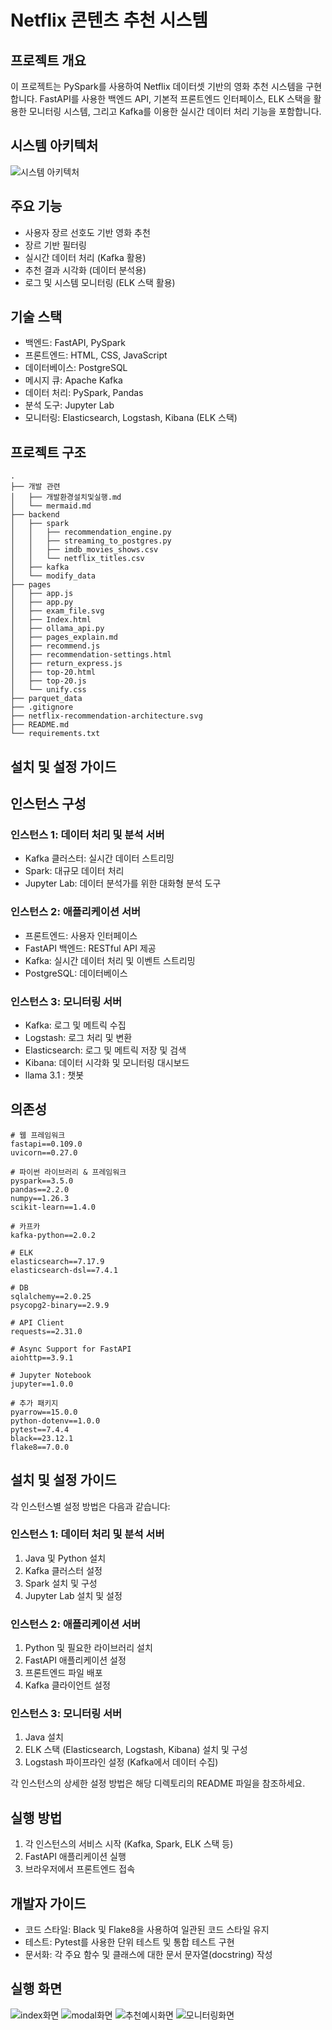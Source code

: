 # Netflix 콘텐츠 추천 시스템

## 프로젝트 개요
이 프로젝트는 PySpark를 사용하여 Netflix 데이터셋 기반의 영화 추천 시스템을 구현합니다. FastAPI를 사용한 백엔드 API, 기본적 프론트엔드 인터페이스, ELK 스택을 활용한 모니터링 시스템, 그리고 Kafka를 이용한 실시간 데이터 처리 기능을 포함합니다.

## 시스템 아키텍처

![시스템 아키텍처](./netflix-recommendation-architecture.svg)

## 주요 기능
- 사용자 장르 선호도 기반 영화 추천
- 장르 기반 필터링
- 실시간 데이터 처리 (Kafka 활용)
- 추천 결과 시각화 (데이터 분석용)
- 로그 및 시스템 모니터링 (ELK 스택 활용)

## 기술 스택
- 백엔드: FastAPI, PySpark
- 프론트엔드: HTML, CSS, JavaScript
- 데이터베이스: PostgreSQL
- 메시지 큐: Apache Kafka
- 데이터 처리: PySpark, Pandas
- 분석 도구: Jupyter Lab
- 모니터링: Elasticsearch, Logstash, Kibana (ELK 스택)

## 프로젝트 구조
```
.
├── 개발 관련
│   ├── 개발환경설치및실행.md
│   └── mermaid.md
├── backend
│   ├── spark
│   │   ├── recommendation_engine.py
│   │   ├── streaming_to_postgres.py
│   │   ├── imdb_movies_shows.csv
│   │   └── netflix_titles.csv
│   ├── kafka
│   └── modify_data
├── pages
│   ├── app.js
│   ├── app.py
│   ├── exam_file.svg
│   ├── Index.html
│   ├── ollama_api.py
│   ├── pages_explain.md
│   ├── recommend.js
│   ├── recommendation-settings.html
│   ├── return_express.js
│   ├── top-20.html
│   ├── top-20.js
│   └── unify.css
├── parquet_data
├── .gitignore
├── netflix-recommendation-architecture.svg
├── README.md
└── requirements.txt
```

## 설치 및 설정 가이드

## 인스턴스 구성

### 인스턴스 1: 데이터 처리 및 분석 서버
- Kafka 클러스터: 실시간 데이터 스트리밍
- Spark: 대규모 데이터 처리
- Jupyter Lab: 데이터 분석가를 위한 대화형 분석 도구

### 인스턴스 2: 애플리케이션 서버
- 프론트엔드: 사용자 인터페이스
- FastAPI 백엔드: RESTful API 제공
- Kafka: 실시간 데이터 처리 및 이벤트 스트리밍
- PostgreSQL: 데이터베이스

### 인스턴스 3: 모니터링 서버
- Kafka: 로그 및 메트릭 수집
- Logstash: 로그 처리 및 변환
- Elasticsearch: 로그 및 메트릭 저장 및 검색
- Kibana: 데이터 시각화 및 모니터링 대시보드
- llama 3.1 : 챗봇

## 의존성

```
# 웹 프레임워크
fastapi==0.109.0
uvicorn==0.27.0

# 파이썬 라이브러리 & 프레임워크
pyspark==3.5.0
pandas==2.2.0
numpy==1.26.3
scikit-learn==1.4.0

# 카프카
kafka-python==2.0.2

# ELK
elasticsearch==7.17.9
elasticsearch-dsl==7.4.1

# DB
sqlalchemy==2.0.25
psycopg2-binary==2.9.9

# API Client
requests==2.31.0

# Async Support for FastAPI
aiohttp==3.9.1

# Jupyter Notebook
jupyter==1.0.0

# 추가 패키지
pyarrow==15.0.0
python-dotenv==1.0.0
pytest==7.4.4
black==23.12.1
flake8==7.0.0
```

## 설치 및 설정 가이드

각 인스턴스별 설정 방법은 다음과 같습니다:

### 인스턴스 1: 데이터 처리 및 분석 서버

1. Java 및 Python 설치
2. Kafka 클러스터 설정
3. Spark 설치 및 구성
4. Jupyter Lab 설치 및 설정

### 인스턴스 2: 애플리케이션 서버

1. Python 및 필요한 라이브러리 설치
2. FastAPI 애플리케이션 설정
3. 프론트엔드 파일 배포
4. Kafka 클라이언트 설정

### 인스턴스 3: 모니터링 서버

1. Java 설치
2. ELK 스택 (Elasticsearch, Logstash, Kibana) 설치 및 구성
3. Logstash 파이프라인 설정 (Kafka에서 데이터 수집)

각 인스턴스의 상세한 설정 방법은 해당 디렉토리의 README 파일을 참조하세요.

## 실행 방법

1. 각 인스턴스의 서비스 시작 (Kafka, Spark, ELK 스택 등)
2. FastAPI 애플리케이션 실행
3. 브라우저에서 프론트엔드 접속

## 개발자 가이드

- 코드 스타일: Black 및 Flake8을 사용하여 일관된 코드 스타일 유지
- 테스트: Pytest를 사용한 단위 테스트 및 통합 테스트 구현
- 문서화: 각 주요 함수 및 클래스에 대한 문서 문자열(docstring) 작성

## 실행 화면
![index화면](./개발%20관련/initial.png)
![modal화면](./개발%20관련/modal.png)
![추천예시화면](./개발%20관련/exam_file.png)
![모니터링화면](./개발%20관련/monitoring.png)